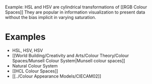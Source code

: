 

Example: HSL and HSV are cylindrical transformations of [[RGB Colour Spaces]]
They are popular in information visualization to present data without the bias implicit in varying saturation.

# Examples
- HSL, HSV, HSV
- [[World Building/Creativity and Arts/Colour Theory/Colour Spaces/Munsell Colour System|Munsell colour spaces]]
- Natural Colour System
- [[HCL Colour Spaces]]
- [[../Colour Appearance Models/CIECAM02]]
